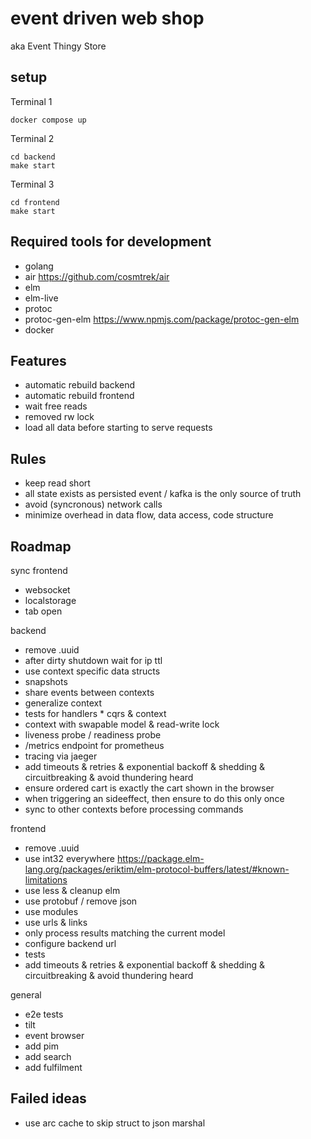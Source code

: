 # event driven web shop
aka Event Thingy Store

## setup
Terminal 1
```
docker compose up
```

Terminal 2
```
cd backend
make start
```

Terminal 3
```
cd frontend
make start
```

## Required tools for development
- golang
- air https://github.com/cosmtrek/air
- elm
- elm-live
- protoc
- protoc-gen-elm https://www.npmjs.com/package/protoc-gen-elm
- docker


## Features
- automatic rebuild backend
- automatic rebuild frontend
- wait free reads
- removed rw lock
- load all data before starting to serve requests

## Rules
- keep read short
- all state exists as persisted event / kafka is the only source of truth
- avoid (syncronous) network calls
- minimize overhead in data flow, data access, code structure

## Roadmap

sync frontend
- websocket
- localstorage
- tab open

backend
- remove .uuid
- after dirty shutdown wait for ip ttl
- use context specific data structs
- snapshots
- share events between contexts
- generalize context
- tests for handlers * cqrs & context
- context with swapable model & read-write lock
- liveness probe / readiness probe
- /metrics endpoint for prometheus
- tracing via jaeger
- add timeouts & retries & exponential backoff & shedding & circuitbreaking & avoid thundering heard
- ensure ordered cart is exactly the cart shown in the browser
- when triggering an sideeffect, then ensure to do this only once
- sync to other contexts before processing commands

frontend
- remove .uuid
- use int32 everywhere https://package.elm-lang.org/packages/eriktim/elm-protocol-buffers/latest/#known-limitations
- use less & cleanup elm
- use protobuf / remove json
- use modules
- use urls & links
- only process results matching the current model
- configure backend url
- tests
- add timeouts & retries & exponential backoff & shedding & circuitbreaking & avoid thundering heard

general
- e2e tests
- tilt
- event browser
- add pim
- add search
- add fulfilment

## Failed ideas
- use arc cache to skip struct to json marshal
